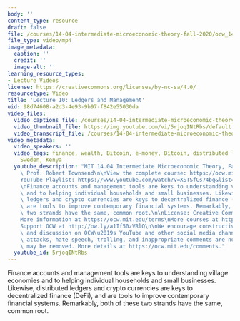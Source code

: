 ```yaml
---
body: ''
content_type: resource
draft: false
file: /courses/14-04-intermediate-microeconomic-theory-fall-2020/ocw_1404_lecture10_2020oct08_360p_16_9.mp4
file_type: video/mp4
image_metadata:
  caption: ''
  credit: ''
  image-alt: ''
learning_resource_types:
- Lecture Videos
license: https://creativecommons.org/licenses/by-nc-sa/4.0/
resourcetype: Video
title: 'Lecture 10: Ledgers and Management'
uid: 98d74608-a2d3-4e93-9b97-f842e55030da
video_files:
  video_captions_file: /courses/14-04-intermediate-microeconomic-theory-fall-2020/1PP46loBwK9ZjkLDEyE53S_oxVlVdi17m_transcript.webvtt
  video_thumbnail_file: https://img.youtube.com/vi/5rjoqINtRbs/default.jpg
  video_transcript_file: /courses/14-04-intermediate-microeconomic-theory-fall-2020/1PP46loBwK9ZjkLDEyE53S_oxVlVdi17m_transcript.pdf
video_metadata:
  video_speakers: ''
  video_tags: finance, wealth, Bitcoin, e-money, Bitcoin, distributed ledgers, Thailand,
    Sweden, Kenya
  youtube_description: "MIT 14.04 Intermediate Microeconomic Theory, Fall 2020\nInstructor:\
    \ Prof. Robert Townsend\n\nView the complete course: https://ocw.mit.edu/courses/14-04-intermediate-microeconomic-theory-fall-2020/\n\
    YouTube Playlist: https://www.youtube.com/watch?v=XSTSfCs74bg&list=PLUl4u3cNGP63wnrKge9vllow3Y2OOOKqF\n\
    \nFinance accounts and management tools are keys to understanding village economies\
    \ and to helping individual households and small businesses. Likewise, distributed\
    \ ledgers and crypto currencies are keys to decentralized finance (DeFi), and\
    \ are tools to improve contemporary financial systems. Remarkably, both of these\
    \ two strands have the same, common root.\n\nLicense: Creative Commons BY-NC-SA\n\
    More information at https://ocw.mit.edu/terms\nMore courses at https://ocw.mit.edu\n\
    Support OCW at http://ow.ly/a1If50zVRlQ\n\nWe encourage constructive comments\
    \ and discussion on OCW\u2019s YouTube and other social media channels. Personal\
    \ attacks, hate speech, trolling, and inappropriate comments are not allowed and\
    \ may be removed. More details at https://ocw.mit.edu/comments."
  youtube_id: 5rjoqINtRbs
---
```

Finance accounts and management tools are keys to understanding village economies and to helping individual households and small businesses. Likewise, distributed ledgers and crypto currencies are keys to decentralized finance (DeFi), and are tools to improve contemporary financial systems. Remarkably, both of these two strands have the same, common root.